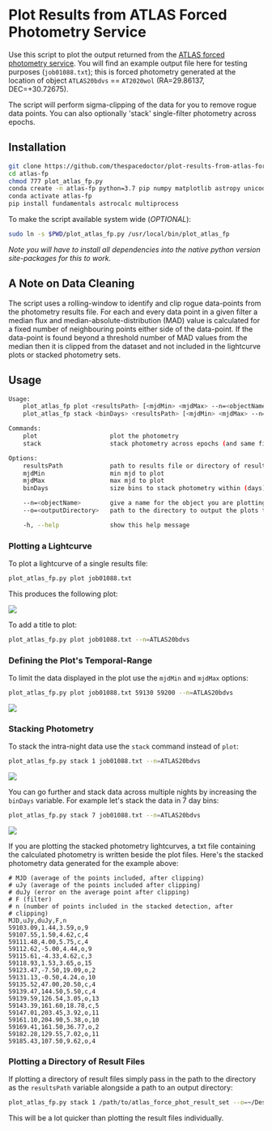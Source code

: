 # Plot Results from ATLAS Forced Photometry Service

Use this script to plot the output returned from the [ATLAS forced photometry service](https://fallingstar-data.com/forcedphot/). You will find an example output file here for testing purposes (`job01088.txt`); this is forced photometry generated at the location of object `ATLAS20bdvs` == `AT2020wol` (RA=29.86137, DEC=+30.72675).

The script will perform sigma-clipping of the data for you to remove rogue data points. You can also optionally 'stack' single-filter photometry across epochs.
 
## Installation

```bash
git clone https://github.com/thespacedoctor/plot-results-from-atlas-force-photometry-service.git atlas-fp
cd atlas-fp
chmod 777 plot_atlas_fp.py 
conda create -n atlas-fp python=3.7 pip numpy matplotlib astropy unicodecsv
conda activate atlas-fp
pip install fundamentals astrocalc multiprocess
```

To make the script available system wide (*OPTIONAL*):

```bash
sudo ln -s $PWD/plot_atlas_fp.py /usr/local/bin/plot_atlas_fp
```

*Note you will have to install all dependencies into the native python version site-packages for this to work.*

## A Note on Data Cleaning

The script uses a rolling-window to identify and clip rogue data-points from the photometry results file. For each and every data point in a given filter a median flux and median-absolute-distribution (MAD) value is calculated for a fixed number of neighbouring points either side of the data-point. If the data-point is found beyond a threshold number of MAD values from the median then it is clipped from the dataset and not included in the lightcurve plots or stacked photometry sets.

## Usage

```bash
Usage:
    plot_atlas_fp plot <resultsPath> [<mjdMin> <mjdMax> --n=<objectName> --o=<outputDirectory>]
    plot_atlas_fp stack <binDays> <resultsPath> [<mjdMin> <mjdMax> --n=<objectName> --o=<outputDirectory>]

Commands:
    plot                    plot the photometry
    stack                   stack photometry across epochs (and same filter) and plot

Options:
    resultsPath             path to results file or directory of results files returned by the ATLAS FP service
    mjdMin                  min mjd to plot
    mjdMax                  max mjd to plot
    binDays                 size bins to stack photometry within (days)

    --n=<objectName>        give a name for the object you are plotting (for plot title and filename). This is ignored if `resultsPath` is a directory
    --o=<outputDirectory>   path to the directory to output the plots to. Default is CWD.

    -h, --help              show this help message
```

### Plotting a Lightcurve

To plot a lightcurve of a single results file:

```bash
plot_atlas_fp.py plot job01088.txt
```

This produces the following plot:

[![](https://live.staticflickr.com/65535/50794382318_6798c70281_z.png)](https://live.staticflickr.com/65535/50794382318_6798c70281_o.png)

To add a title to plot:

```bash
plot_atlas_fp.py plot job01088.txt --n=ATLAS20bdvs
```

### Defining the Plot's Temporal-Range

To limit the data displayed in the plot use the `mjdMin` and `mjdMax` options:

```bash
plot_atlas_fp.py plot job01088.txt 59130 59200 --n=ATLAS20bdvs
```

[![](https://live.staticflickr.com/65535/50795187841_536a2ea050_z.png)](https://live.staticflickr.com/65535/50795187841_536a2ea050_o.png)

### Stacking Photometry

To stack the intra-night data use the `stack` command instead of `plot`:

```bash
plot_atlas_fp.py stack 1 job01088.txt --n=ATLAS20bdvs
```

[![](https://live.staticflickr.com/65535/50795202511_01f18d94cd_z.png)](https://live.staticflickr.com/65535/50795202511_01f18d94cd_o.png)

You can go further and stack data across multiple nights by increasing the `binDays` variable. For example let's stack the data in 7 day bins:

```bash
plot_atlas_fp.py stack 7 job01088.txt --n=ATLAS20bdvs
```

[![](https://live.staticflickr.com/65535/50795213046_97cb928fde_z.png)](https://live.staticflickr.com/65535/50795213046_97cb928fde_o.png)

If you are plotting the stacked photometry lightcurves, a txt file containing the calculated photometry is written beside the plot files. Here's the stacked photometry data generated for the example above:

```text
# MJD (average of the points included, after clipping)
# uJy (average of the points included after clipping)
# duJy (error on the average point after clipping)
# F (filter)
# n (number of points included in the stacked detection, after
# clipping)
MJD,uJy,duJy,F,n
59103.09,1.44,3.59,o,9
59107.55,1.50,4.62,c,4
59111.48,4.00,5.75,c,4
59112.62,-5.00,4.44,o,9
59115.61,-4.33,4.62,c,3
59118.93,1.53,3.65,o,15
59123.47,-7.50,19.09,o,2
59131.13,-0.50,4.24,o,10
59135.52,47.00,20.50,c,4
59139.47,144.50,5.50,c,4
59139.59,126.54,3.05,o,13
59143.39,161.60,18.78,c,5
59147.01,203.45,3.92,o,11
59161.10,204.90,5.38,o,10
59169.41,161.50,36.77,o,2
59182.28,129.55,7.02,o,11
59185.43,107.50,9.62,o,4
```

### Plotting a Directory of Result Files

If plotting a directory of result files simply pass in the path to the directory as the `resultsPath` variable alongside a path to an output directory:

```bash
plot_atlas_fp.py stack 1 /path/to/atlas_force_phot_result_set --o=~/Desktop/stacked
```

This will be a lot quicker than plotting the result files individually.
